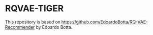 # RQVAE-TIGER
This repository is based on https://github.com/EdoardoBotta/RQ-VAE-Recommender by Edoardo Botta.
